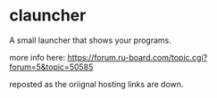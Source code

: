 # clauncher
A small launcher that shows your programs.

more info here: https://forum.ru-board.com/topic.cgi?forum=5&topic=50585

reposted as the oriignal hosting links are down.
